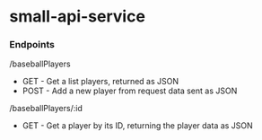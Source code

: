 # small-api-service

### Endpoints

/baseballPlayers

- GET - Get a list players, returned as JSON
- POST - Add a new player from request data sent as JSON

/baseballPlayers/:id

- GET - Get a player by its ID, returning the player data as JSON